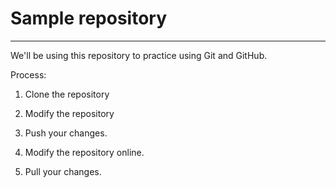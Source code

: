 # Sample repository
----------------------------------------------------------------------------------------------------------------------------------
We'll be using this repository to practice using Git and GitHub.

Process:

1. Clone the repository

2. Modify the repository

3. Push your changes.

4. Modify the repository online.

5. Pull your changes.
